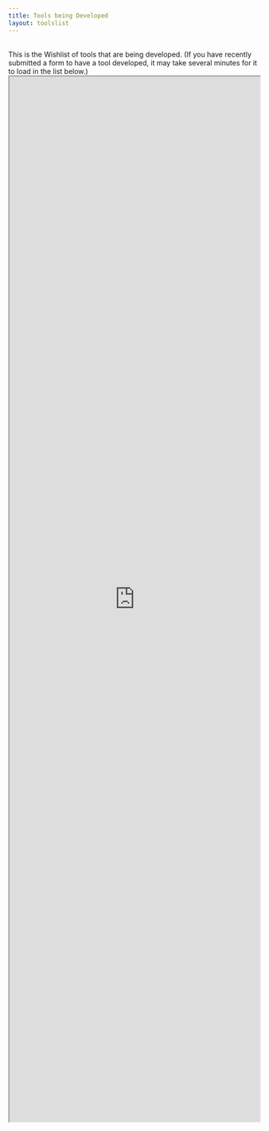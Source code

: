 ```yaml
---
title: Tools being Developed
layout: toolslist
---
```


<br>
This is the Wishlist of tools that are being developed. (If you have recently submitted a form to have a tool developed, it may take several minutes for it to load in the list below.)

<iframe src="https://docs.google.com/spreadsheets/d/1T30do_HLOBEJS0LjkEm5b_Ct_NY2kkcVx-2jOxqG7o4/pubhtml?gid=100947017&amp;single=true&amp;widget=false&amp;chrome=false" width="100%" height="2100">spreadsheet loading...</iframe>
